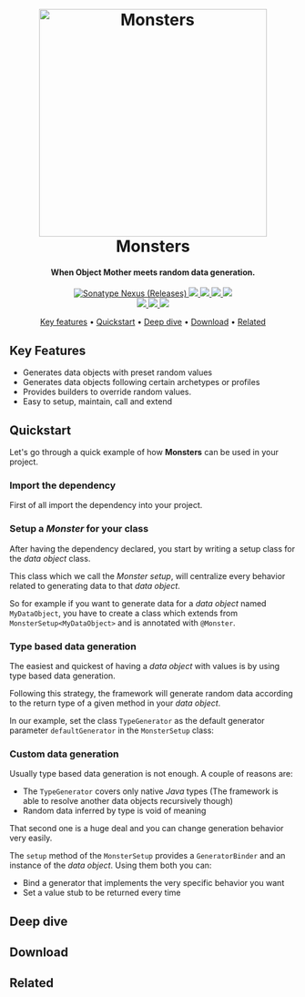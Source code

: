 <h1 align="center">
  <br>
  <img src="images/monsters_logo.png" alt="Monsters" width="400">
  <br>
  Monsters
  <br>
</h1>

<h4 align="center">When Object Mother meets random data generation.</h4>

<p align="center">
  <a href="https://oss.sonatype.org/#nexus-search;quick~kidsoncoffee">
    <img alt="Sonatype Nexus (Releases)" src="https://img.shields.io/nexus/r/https/oss.sonatype.org/com.github.kidsoncoffee/monsters.svg?style=popout-square">
  </a>
  <a href="https://circleci.com/gh/kidsoncoffee/workflows/monsters">
      <img src="https://circleci.com/gh/kidsoncoffee/monsters.svg?style=svg"/>
  </a>
  <a href="https://www.codacy.com/app/fernandochovich/monsters?utm_source=github.com&amp;utm_medium=referral&amp;utm_content=kidsoncoffee/monsters&amp;utm_campaign=Badge_Grade">
      <img src="https://api.codacy.com/project/badge/Grade/d06b366b33a74e1ba180a44fe68d20cd"/>
  </a>
  <a href="https://github.com/kidsoncoffee/monsters/issues">
      <img src="https://img.shields.io/github/issues/kidsoncoffee/monsters.svg"/>
  </a>
  <a href="https://opensource.org/licenses/MIT">
      <img src="https://img.shields.io/badge/license-MIT-blue.svg"/>
  </a>
  <br/>
  <a href="#">
      <img src="https://img.shields.io/badge/contributions-welcome-orange.svg"/>
  </a>
  <a href="https://gitter.im/monsters-ddt">
    <img src="https://badges.gitter.im/monsters-ddt.svg"/>
  </a>
  <a href="https://saythanks.io/to/kidsoncoffee">
      <img src="https://img.shields.io/badge/SayThanks.io-%E2%98%BC-1EAEDB.svg"/>
  </a>
</p>

<p align="center">
  <a href="#key-features">Key features</a> •
  <a href="#quickstart">Quickstart</a> •
  <a href="#deep-dive">Deep dive</a> •
  <a href="#download">Download</a> •
  <a href="#related">Related</a>
</p>

## Key Features

* Generates data objects with preset random values
* Generates data objects following certain archetypes or profiles
* Provides builders to override random values.
* Easy to setup, maintain, call and extend

## Quickstart

Let's go through a quick example of how **Monsters** can be used in your project.

### Import the dependency

First of all import the dependency into your project.

### Setup a *Monster* for your class

After having the dependency declared, you start by writing a setup class for the *data object* class.

This class which we call the *Monster setup*, will centralize every behavior related to generating data to that *data object*.

So for example if you want to generate data for a *data object* named `MyDataObject`, you have to create a class which extends from `MonsterSetup<MyDataObject>` and is annotated with `@Monster`.

### Type based data generation

The easiest and quickest of having a *data object* with values is by using type based data generation.

Following this strategy, the framework will generate random data according to the return type of a given method in your *data object*.

In our example, set the class `TypeGenerator` as the default generator parameter `defaultGenerator` in the `MonsterSetup` class:

### Custom data generation

Usually type based data generation is not enough. A couple of reasons are:

* The `TypeGenerator` covers only native *Java* types (The framework is able to resolve another data objects recursively though)
* Random data inferred by type is void of meaning

That second one is a huge deal and you can change generation behavior very easily.

The `setup` method of the `MonsterSetup` provides a `GeneratorBinder` and an instance of the *data object*. Using them both you can:

* Bind a generator that implements the very specific behavior you want
* Set a value stub to be returned every time

## Deep dive
## Download
## Related